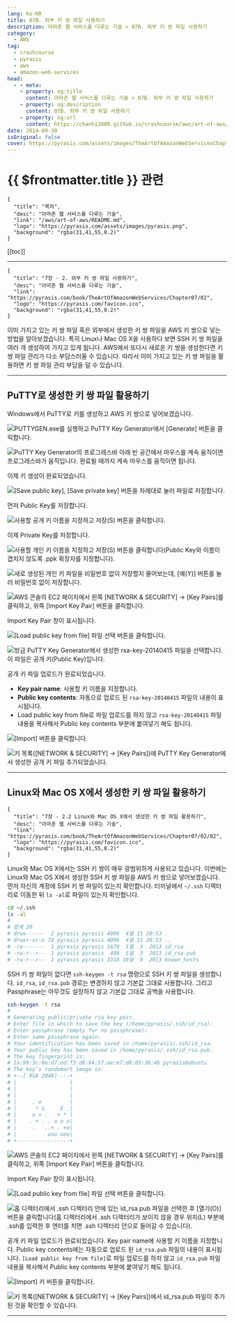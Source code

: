 ```yaml
---
lang: ko-KR
title: 07B. 외부 키 쌍 파일 사용하기
description: 아마존 웹 서비스를 다루는 기술 > 07B. 외부 키 쌍 파일 사용하기
category:
  - AWS
tag: 
  - crashcourse
  - pyrasis
  - aws 
  - amazon-web-services
head:
  - - meta:
    - property: og:title
      content: 아마존 웹 서비스를 다루는 기술 > 07B. 외부 키 쌍 파일 사용하기
    - property: og:description
      content: 07B. 외부 키 쌍 파일 사용하기
    - property: og:url
      content: https://chanhi2000.github.io/crashcourse/aws/art-of-aws/07B.html
date: 2014-09-30
isOriginal: false
cover: https://pyrasis.com/assets/images/TheArtOfAmazonWebServicesChapter07/5_.png
---
```


# {{ $frontmatter.title }} 관련

```component VPCard
{
  "title": "목차",
  "desc": "아마존 웹 서비스를 다루는 기술",
  "link": "/aws/art-of-aws/README.md",
  "logo": "https://pyrasis.com/assets/images/pyrasis.png",
  "background": "rgba(31,41,55,0.2)"
}
```

[[toc]]

---

```component VPCard
{
  "title": "7장 - 2. 외부 키 쌍 파일 사용하기",
  "desc": "아마존 웹 서비스를 다루는 기술",
  "link": "https://pyrasis.com/book/TheArtOfAmazonWebServices/Chapter07/02",
  "logo": "https://pyrasis.com/favicon.ico",
  "background": "rgba(31,41,55,0.2)"
}
```

이미 가지고 있는 키 쌍 파일 혹은 외부에서 생성한 키 쌍 파일을 AWS 키 쌍으로 넣는 방법을 알아보겠습니다. 특히 Linux나 Mac OS X을 사용하다 보면 SSH 키 쌍 파일을 여러 개 생성하여 가지고 있게 됩니다. AWS에서 또다시 새로운 키 쌍을 생성한다면 키 쌍 파일 관리가 다소 부담스러울 수 있습니다. 따라서 이미 가지고 있는 키 쌍 파일을 활용하면 키 쌍 파일 관리 부담을 덜 수 있습니다.

---

## PuTTY로 생성한 키 쌍 파일 활용하기

Windows에서 PuTTY로 키를 생성하고 AWS 키 쌍으로 넣어보겠습니다.

![<FontIcon icon="iconfont icon-play"/>`PUTTYGEN.exe`를 실행하고 PuTTY Key Generator에서 <FontIcon icon="iconfont icon-select"/>`[Generate]` 버튼을 클릭합니다.](https://pyrasis.com/assets/images/TheArtOfAmazonWebServicesChapter07/5_.png)

![PuTTY Key Generator의 프로그레스바 아래 빈 공간에서 마우스를 계속 움직이면 프로그레스바가 움직입니다. 완료될 때까지 계속 마우스를 움직이면 됩니다.](https://pyrasis.com/assets/images/TheArtOfAmazonWebServicesChapter07/6.png)

이제 키 생성이 완료되었습니다.

![<FontIcon icon="iconfont icon-select"/>`[Save public key]`, <FontIcon icon="iconfont icon-select"/>`[Save private key]` 버튼을 차례대로 눌러 파일로 저장합니다.](https://pyrasis.com/assets/images/TheArtOfAmazonWebServicesChapter07/7_.png)

먼저 Public Key를 저장합니다.

![사용할 공개 키 이름을 지정하고 저장(S) 버튼을 클릭합니다.](https://pyrasis.com/assets/images/TheArtOfAmazonWebServicesChapter07/8_.png)

이제 Private Key를 저장합니다.

![사용할 개인 키 이름을 지정하고 저장(S) 버튼을 클릭합니다(Public Key와 이름이 겹치지 않도록 `.ppk` 확장자를 지정합니다).](https://pyrasis.com/assets/images/TheArtOfAmazonWebServicesChapter07/9_.png)

![새로 생성된 개인 키 파일을 비밀번호 없이 저장할지 물어보는데, <FontIcon icon="iconfont icon-select"/>`[예(Y)]` 버튼를 눌러 비밀번호 없이 저장합니다.](https://pyrasis.com/assets/images/TheArtOfAmazonWebServicesChapter07/10_.png)

![AWS 콘솔의 EC2 페이지에서 왼쪽 <FontIcon icon="iconfont icon-select"/>`[NETWORK & SECURITY]` → `[Key Pairs]`를 클릭하고, 위쪽 <FontIcon icon="iconfont icon-select"/>`[Import Key Pair]` 버튼을 클릭합니다.](https://pyrasis.com/assets/images/TheArtOfAmazonWebServicesChapter07/11_.png)

Import Key Pair 창이 표시됩니다.

![<FontIcon icon="iconfont icon-select"/>`[Load public key from file]` 파일 선택 버튼을 클릭합니다.](https://pyrasis.com/assets/images/TheArtOfAmazonWebServicesChapter07/12_.png)

![방금 PuTTY Key Generator에서 생성한 <FontIcon icon="iconfont icon-token"/>`rsa-key-20140415` 파일을 선택합니다. 이 파일은 공개 키(Public Key)입니다.](https://pyrasis.com/assets/images/TheArtOfAmazonWebServicesChapter07/13_.png)

공개 키 파일 업로드가 완료되었습니다.

- **Key pair name**: 사용할 키 이름을 지정합니다.
- **Public key contents**: 자동으로 업로드 된 <FontIcon icon="iconfont icon-token"/>`rsa-key-20140415` 파일의 내용이 표시됩니다.
- Load public key from file로 파일 업로드를 하지 않고 <FontIcon icon="iconfont icon-token"/>`rsa-key-20140415` 파일 내용을 복사해서 Public key contents 부분에 붙여넣기 해도 됩니다.

![<FontIcon icon="iconfont icon-select"/>`[Import]` 버튼을 클릭합니다.](https://pyrasis.com/assets/images/TheArtOfAmazonWebServicesChapter07/14_.png)

![키 목록(<FontIcon icon="iconfont icon-select"/>`[NETWORK & SECURITY]` → `[Key Pairs]`)에 PuTTY Key Generator에서 생성한 공개 키 파일 추가되었습니다.](https://pyrasis.com/assets/images/TheArtOfAmazonWebServicesChapter07/15_.png)

---

## Linux와 Mac OS X에서 생성한 키 쌍 파일 활용하기

```component VPCard
{
  "title": "7장 - 2.2 Linux와 Mac OS X에서 생성한 키 쌍 파일 활용하기",
  "desc": "아마존 웹 서비스를 다루는 기술",
  "link": "https://pyrasis.com/book/TheArtOfAmazonWebServices/Chapter07/02/02",
  "logo": "https://pyrasis.com/favicon.ico",
  "background": "rgba(31,41,55,0.2)"
}
```

Linux와 Mac OS X에서는 SSH 키 쌍이 매우 광범위하게 사용되고 있습니다. 이번에는 Linux와 Mac OS X에서 생성한 SSH 키 쌍 파일을 AWS 키 쌍으로 넣어보겠습니다. 먼저 자신의 계정에 SSH 키 쌍 파일이 있는지 확인합니다. 터미널에서 <FontIcon icon="fas fa-folder-open"/>`~/.ssh` 디렉터리로 이동한 뒤 <FontIcon icon="iconfont icon-shell"/>`ls -al`로 파일이 있는지 확인합니다.

```sh
cd ~/.ssh
ls -al
# 
# 합계 20
# drwx------  2 pyrasis pyrasis 4096  4월 15 20:53 .
# drwxr-xr-x 78 pyrasis pyrasis 4096  4월 15 20:53 ..
# -rw-------  1 pyrasis pyrasis 1679  5월  3  2013 id_rsa
# -rw-r--r--  1 pyrasis pyrasis  408  5월  3  2013 id_rsa.pub
# -rw-r--r--  1 pyrasis pyrasis 3318 10월  9  2013 known_hosts
```

SSH 키 쌍 파일이 없다면 <FontIcon icon="iconfont icon-shell"/>`ssh-keygen -t rsa` 명령으로 SSH 키 쌍 파일을 생성합니다. <FontIcon icon="iconfont icon-token"/>`id_rsa`, <FontIcon icon="iconfont icon-token"/>`id_rsa.pub` 경로는 변경하지 않고 기본값 그대로 사용합니다. 그리고 Passphrase는 아무것도 설정하지 않고 기본값 그대로 공백을 사용합니다.

```sh
ssh-keygen -t rsa
#
# Generating public/private rsa key pair.
# Enter file in which to save the key (/home/pyrasis/.ssh/id_rsa):
# Enter passphrase (empty for no passphrase):
# Enter same passphrase again:
# Your identification has been saved in /home/pyrasis/.ssh/id_rsa.
# Your public key has been saved in /home/pyrasis/.ssh/id_rsa.pub.
# The key fingerprint is:
# 1a:99:3c:8e:d7:ed:f3:d8:94:57:ae:e7:d8:05:36:4b pyrasis@ubuntu
# The key's randomart image is:
# +--[ RSA 2048]----+
# |                 |
# |                 |
# |                 |
# |     . o         |
# |      * S     E .|
# |     o = .   + * |
# |    . + . . o o o|
# |     .   ..+ . +o|
# |          ooo ooo|
# +-----------------+
```

![AWS 콘솔의 EC2 페이지에서 왼쪽 <FontIcon icon="iconfont icon-select"/>`[NETWORK & SECURITY]` → `[Key Pairs]`를 클릭하고, 위쪽 <FontIcon icon="iconfont icon-select"/>`[Import Key Pair]` 버튼을 클릭합니다.](https://pyrasis.com/assets/images/TheArtOfAmazonWebServicesChapter07/16_.png)

Import Key Pair 창이 표시됩니다.

![<FontIcon icon="iconfont icon-select"/>`[Load public key from file]` 파일 선택 버튼을 클릭합니다.](https://pyrasis.com/assets/images/TheArtOfAmazonWebServicesChapter07/17_.png)

![홈 디렉터리에서 <FontIcon icon="fas fa-folder-open"/>`.ssh` 디렉터리 안에 있는 <FontIcon icon="iconfont icon-token"/>`id_rsa.pub` 파일을 선택한 후 <FontIcon icon="iconfont icon-select"/>`[열기(O)]` 버튼을 클릭합니다(홈 디렉터리에서 <FontIcon icon="fas fa-folder-open"/>`.ssh` 디렉터리가 보이지 않을 경우 위치(L) 부분에 `.ssh`를 입력한 후 엔터를 치면 <FontIcon icon="fas fa-folder-open"/>`.ssh` 디렉터리 안으로 들어갈 수 있습니다).](https://pyrasis.com/assets/images/TheArtOfAmazonWebServicesChapter07/18_.png)

공개 키 파일 업로드가 완료되었습니다. Key pair name에 사용할 키 이름을 지정합니다. Public key contents에는 자동으로 업로드 된 <FontIcon icon="iconfont icon-token"/>`id_rsa.pub` 파일의 내용이 표시됩니다. <FontIcon icon="iconfont icon-select"/>`[Load public key from file]`로 파일 업로드를 하지 않고 <FontIcon icon="iconfont icon-token"/>`id_rsa.pub` 파일 내용을 복사해서 Public key contents 부분에 붙여넣기 해도 됩니다.

![<FontIcon icon="iconfont icon-select"/>`[Import]` 키 버튼을 클릭합니다.](https://pyrasis.com/assets/images/TheArtOfAmazonWebServicesChapter07/19_.png)

![키 목록(<FontIcon icon="iconfont icon-select"/>`[NETWORK & SECURITY]` → `[Key Pairs]`)에서 `id_rsa.pub` 파일이 추가된 것을 확인할 수 있습니다.](https://pyrasis.com/assets/images/TheArtOfAmazonWebServicesChapter07/20_.png)

---
